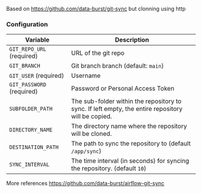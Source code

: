 Based on https://github.com/data-burst/git-sync but clonning using http

### Configuration

| Variable | Description |
| --- | --- | 
| `GIT_REPO_URL` (required) | URL of the git repo |
| `GIT_BRANCH` | Git branch branch (default: `main`) |
| `GIT_USER` (required) | Username |
| `GIT_PASSWORD` (required) | Password or Personal Access Token |
| `SUBFOLDER_PATH` | The sub-folder within the repository to sync. If left empty, the entire repository will be copied.| 
| `DIRECTORY_NAME` | The directory name where the repository will be cloned. |
| `DESTINATION_PATH` | The path to sync the repository to (default `/app/sync`) |
| `SYNC_INTERVAL` | The time interval (in seconds) for syncing the repository. (default `10`)|

More references https://github.com/data-burst/airflow-git-sync